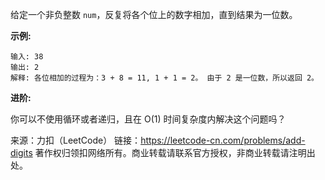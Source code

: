 给定一个非负整数 ```num```，反复将各个位上的数字相加，直到结果为一位数。

**示例:**
```
输入: 38
输出: 2 
解释: 各位相加的过程为：3 + 8 = 11, 1 + 1 = 2。 由于 2 是一位数，所以返回 2。
```

**进阶:**

你可以不使用循环或者递归，且在 O(1) 时间复杂度内解决这个问题吗？

来源：力扣（LeetCode）
链接：https://leetcode-cn.com/problems/add-digits
著作权归领扣网络所有。商业转载请联系官方授权，非商业转载请注明出处。
